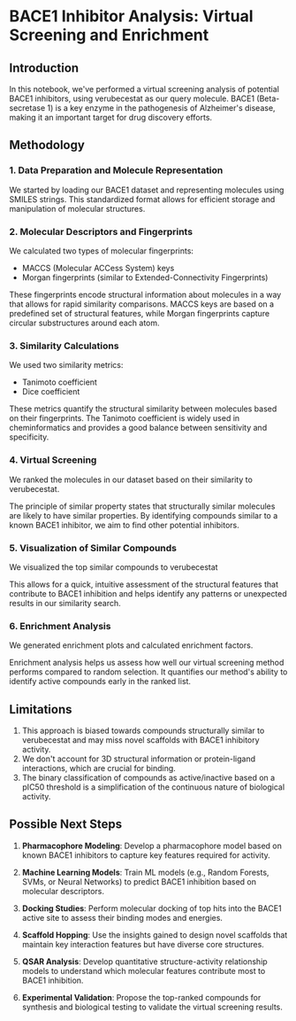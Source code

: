 # BACE1 Inhibitor Analysis: Virtual Screening and Enrichment

## Introduction

In this notebook, we've performed a virtual screening analysis of potential BACE1 inhibitors, using verubecestat as our query molecule. BACE1 (Beta-secretase 1) is a key enzyme in the pathogenesis of Alzheimer's disease, making it an important target for drug discovery efforts.

## Methodology

### 1. Data Preparation and Molecule Representation

We started by loading our BACE1 dataset and representing molecules using SMILES strings. This standardized format allows for efficient storage and manipulation of molecular structures.

### 2. Molecular Descriptors and Fingerprints

We calculated two types of molecular fingerprints:
- MACCS (Molecular ACCess System) keys
- Morgan fingerprints (similar to Extended-Connectivity Fingerprints)

These fingerprints encode structural information about molecules in a way that allows for rapid similarity comparisons. MACCS keys are based on a predefined set of structural features, while Morgan fingerprints capture circular substructures around each atom.

### 3. Similarity Calculations

We used two similarity metrics:
- Tanimoto coefficient
- Dice coefficient

These metrics quantify the structural similarity between molecules based on their fingerprints. The Tanimoto coefficient is widely used in cheminformatics and provides a good balance between sensitivity and specificity.

### 4. Virtual Screening

We ranked the molecules in our dataset based on their similarity to verubecestat.

The principle of similar property states that structurally similar molecules are likely to have similar properties. By identifying compounds similar to a known BACE1 inhibitor, we aim to find other potential inhibitors.

### 5. Visualization of Similar Compounds

We visualized the top similar compounds to verubecestat

This allows for a quick, intuitive assessment of the structural features that contribute to BACE1 inhibition and helps identify any patterns or unexpected results in our similarity search.

### 6. Enrichment Analysis

We generated enrichment plots and calculated enrichment factors.

Enrichment analysis helps us assess how well our virtual screening method performs compared to random selection. It quantifies our method's ability to identify active compounds early in the ranked list.

## Limitations

1. This approach is biased towards compounds structurally similar to verubecestat and may miss novel scaffolds with BACE1 inhibitory activity.
2. We don't account for 3D structural information or protein-ligand interactions, which are crucial for binding.
3. The binary classification of compounds as active/inactive based on a pIC50 threshold is a simplification of the continuous nature of biological activity.

## Possible Next Steps

1. **Pharmacophore Modeling**: Develop a pharmacophore model based on known BACE1 inhibitors to capture key features required for activity.

2. **Machine Learning Models**: Train ML models (e.g., Random Forests, SVMs, or Neural Networks) to predict BACE1 inhibition based on molecular descriptors.

3. **Docking Studies**: Perform molecular docking of top hits into the BACE1 active site to assess their binding modes and energies.

4. **Scaffold Hopping**: Use the insights gained to design novel scaffolds that maintain key interaction features but have diverse core structures.

5. **QSAR Analysis**: Develop quantitative structure-activity relationship models to understand which molecular features contribute most to BACE1 inhibition.

6. **Experimental Validation**: Propose the top-ranked compounds for synthesis and biological testing to validate the virtual screening results.

